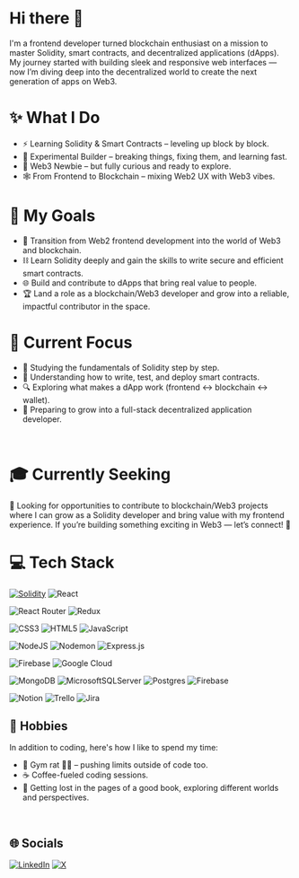 # Hi there 👋

I'm a frontend developer turned blockchain enthusiast on a mission to master Solidity, smart contracts, and decentralized applications (dApps). My journey started with building sleek and responsive web interfaces — now I’m diving deep into the decentralized world to create the next generation of apps on Web3.

# ✨ What I Do

- ⚡ Learning Solidity & Smart Contracts – leveling up block by block.
- 🧪 Experimental Builder – breaking things, fixing them, and learning fast.
- 🐣 Web3 Newbie – but fully curious and ready to explore.
- 🕸️ From Frontend to Blockchain – mixing Web2 UX with Web3 vibes.
<!-- # 💫 About Me
- 🔧 Learning Solidity & Smart Contracts – currently building my foundation in blockchain development.
- 📖 Practical Learner – improving through small projects and consistent practice.
- 🌍 Beginner in Web3 – still new to the space, but passionate about learning how decentralized applications work under the hood.
- 🎨 From Frontend to Blockchain – my background in frontend helps me bridge Web2 design with Web3 logic. -->

# 🦄 My Goals 

- 🔄 Transition from Web2 frontend development into the world of Web3 and blockchain.
- ⛓️ Learn Solidity deeply and gain the skills to write secure and efficient smart contracts.
- 🌐 Build and contribute to dApps that bring real value to people.
- 🏆 Land a role as a blockchain/Web3 developer and grow into a reliable, impactful contributor in the space.

# 🎯 Current Focus

- 📘 Studying the fundamentals of Solidity step by step.
- 🧪 Understanding how to write, test, and deploy smart contracts.
- 🔍 Exploring what makes a dApp work (frontend ↔ blockchain ↔ wallet).
- 🌟 Preparing to grow into a full-stack decentralized application developer.
<br>

# 🎓 Currently Seeking

💼 Looking for opportunities to contribute to blockchain/Web3 projects where I can grow as a Solidity developer and bring value with my frontend experience.
If you’re building something exciting in Web3 — let’s connect! 🚀
<br>

# 💻 Tech Stack
[![Solidity](https://img.shields.io/badge/Solidity-363636?logo=solidity&logoColor=fff)](#) ![React](https://img.shields.io/badge/react-%2320232a.svg?style=flat&logo=react&logoColor=%2361DAFB)
<!--  -->
 ![React Router](https://img.shields.io/badge/React_Router-CA4245?style=flat&logo=react-router&logoColor=white) ![Redux](https://img.shields.io/badge/redux-%23593d88.svg?style=flat&logo=redux&logoColor=white) 
<!--  -->
![CSS3](https://img.shields.io/badge/css3-%231572B6.svg?style=flat&logo=css3&logoColor=white) ![HTML5](https://img.shields.io/badge/html5-%23E34F26.svg?style=flat&logo=html5&logoColor=white) ![JavaScript](https://img.shields.io/badge/javascript-%23323330.svg?style=flat&logo=javascript&logoColor=%23F7DF1E) 
<!--  -->
![NodeJS](https://img.shields.io/badge/node.js-6DA55F?style=flat&logo=node.js&logoColor=white) ![Nodemon](https://img.shields.io/badge/NODEMON-%23323330.svg?style=flat&logo=nodemon&logoColor=%BBDEAD) ![Express.js](https://img.shields.io/badge/express.js-%23404d59.svg?style=flat&logo=express&logoColor=%2361DAFB) 
<!--  -->
![Firebase](https://img.shields.io/badge/firebase-%23039BE5.svg?style=flat&logo=firebase) ![Google Cloud](https://img.shields.io/badge/GoogleCloud-%234285F4.svg?style=flat&logo=google-cloud&logoColor=white) 
<!--  -->
<!--![jQuery](https://img.shields.io/badge/jquery-%230769AD.svg?style=flat&logo=jquery&logoColor=white) 
![JWT](https://img.shields.io/badge/JWT-black?style=flat&logo=JSON%20web%20tokens) ![Bootstrap](https://img.shields.io/badge/bootstrap-%238511FA.svg?style=flat&logo=bootstrap&logoColor=white) -->



![MongoDB](https://img.shields.io/badge/MongoDB-%234ea94b.svg?style=flat&logo=mongodb&logoColor=white) ![MicrosoftSQLServer](https://img.shields.io/badge/Microsoft%20SQL%20Server-CC2927?style=flat&logo=microsoft%20sql%20server&logoColor=white) ![Postgres](https://img.shields.io/badge/postgres-%23316192.svg?style=flat&logo=postgresql&logoColor=white) ![Firebase](https://img.shields.io/badge/Firebase-039BE5?style=flat&logo=Firebase&logoColor=white) 
<!--  -->

 <!--  -->
<!--  -->
![Notion](https://img.shields.io/badge/Notion-%23000000.svg?style=flat&logo=notion&logoColor=white) 
![Trello](https://img.shields.io/badge/Trello-%23026AA7.svg?style=flat&logo=Trello&logoColor=white) ![Jira](https://img.shields.io/badge/jira-%230A0FFF.svg?style=flat&logo=jira&logoColor=white)

## 🌟 Hobbies

In addition to coding, here's how I like to spend my time:

- 💪 Gym rat 🏋️‍♂️ – pushing limits outside of code too.
- ☕ Coffee-fueled coding sessions.
- 📖 Getting lost in the pages of a good book, exploring different worlds and perspectives.
<br>

<!--## 📫 Get in Touch

I'm always open to new opportunities, collaborations, or just a friendly chat. Feel free to reach out if you:

- 🤝 Are looking to collaborate on a project.
- 📚 Have book recommendations (I'm all ears!).
- ☕ Want to discuss anything tech-related over a cup of coffee.
<br> -->

## 🌐 Socials

[![LinkedIn](https://img.shields.io/badge/LinkedIn-%230077B5.svg?logo=linkedin&logoColor=white)](https://linkedin.com/in/rumena-staneva)
[![X](https://img.shields.io/badge/X-%23000000.svg?logo=X&logoColor=white)](https://x.com/rumba_pumba_)
</br>
<!-- <a href="https://github.com/RumenaStaneva"><img align="center" src="https://github-readme-stats.vercel.app/api?username=RumenaStaneva&show_icons=true&include_all_commits=true&theme=buefy&hide_border=true" alt="Rumena's github stats" /></a> | <a href="https://github.com/RumenaStaneva"><img align="center" src="https://github-readme-stats.vercel.app/api/top-langs/?username=RumenaStaneva&exclude_repo=shopify-titan-smart-cable&langs_count=6&layout=compact&theme=buefy&hide_border=true" /></a> -->

<!-- # 📊 GitHub Stats

![](https://github-readme-stats.vercel.app/api?username=RumenaStaneva&theme=dark&hide_border=false&include_all_commits=true&count_private=true)<br/>
![](https://github-readme-streak-stats.herokuapp.com/?user=RumenaStaneva&theme=dark&hide_border=false)<br/> 
![](https://github-readme-stats.vercel.app/api/top-langs/?username=RumenaStaneva&theme=dark&hide_border=false&include_all_commits=true&count_private=true&layout=compact) -->

<!-- ## 🏆 GitHub Trophies

![](https://github-profile-trophy.vercel.app/?username=RumenaStaneva&theme=radical&no-frame=false&no-bg=true&margin-w=4) -->

<!--
**RumenaStaneva/RumenaStaneva** is a ✨ _special_ ✨ repository because its `README.md` (this file) appears on your GitHub profile.
